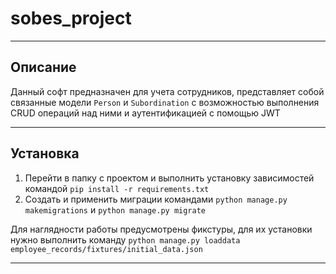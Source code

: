 # sobes_project
________________________________________________________________

## Описание

Данный софт предназначен для учета сотрудников, представляет собой связанные модели `Person` и `Subordination` с возможностью выполнения CRUD операций над ними и аутентификацией с помощью JWT

________________________________________________________________
## Установка

1. Перейти в папку с проектом и выполнить установку зависимостей командой `pip install -r requirements.txt`
2. Создать и применить миграции командами `python manage.py makemigrations` и `python manage.py migrate`

Для наглядности работы предусмотрены фикстуры, для их установки нужно выполнить команду `python manage.py loaddata employee_records/fixtures/initial_data.json`
________________________________________________________________